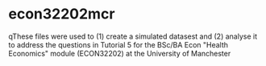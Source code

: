 # econ32202mcr
qThese files were used to (1) create a simulated datasest and (2) analyse it to address the questions in Tutorial 5 for the BSc/BA Econ "Health Economics" module (ECON32202) at the University of Manchester
